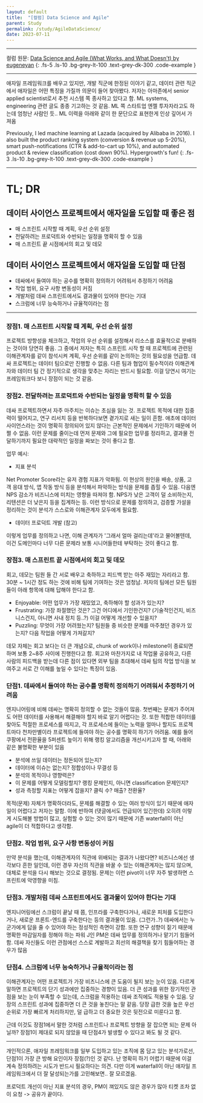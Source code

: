```yaml
---
layout: default
title:  "[컬럼] Data Science and Agile"
parent: Study
permalink: /study/AgileDataScience/
date: 2023-07-11
---
```


***

컬럼 원문: [Data Science and Agile (What Works, and What Doesn't) by eugeneyan](https://eugeneyan.com/writing/data-science-and-agile-what-works-and-what-doesnt/)
{: .fs-5 .ls-10 .bg-grey-lt-100 .text-grey-dk-300 .code-example }

***

애자일 프레임워크를 배우고 있지만, 개발 직군에 한정된 이야기 같고, 데이터 관련 직군에서 애자일은 어떤 특징을 가질까 의문이 들어 찾아봤다. 저자는 아마존에서 senior applied scientist로서 추천 시스템 쪽 종사하고 있다고 함. ML systems, engineering 관련 글도 종종 기고하는 것 같음. ML 쪽 스타트업 엔젤 투자자라고도 하는데 엄청난 사람인 듯.. ML 이력을 아래와 같이 한 문단으로 표현한게 인상 깊어서 가져옴

Previously, I led machine learning at Lazada (acquired by Alibaba in 2016). I also built the product ranking system (conversion & revenue up 5-20%), smart push-notifications (CTR & add-to-cart up 10%), and automated product & review classification (cost down 90%). Hypergrowth's fun!
{: .fs-3 .ls-10 .bg-grey-lt-100 .text-grey-dk-300 .code-example }

***

# TL; DR

##  데이터 사이언스 프로젝트에서 애자일을 도입할 때 좋은 점

- 매 스프린트 시작할 때 계획, 우선 순위 설정
- 전달하려는 프로덕트와 수반되는 일정을 명확히 할 수 있음
- 매 스프린트 끝 시점에서의 회고 및 데모

## 데이터 사이언스 프로젝트에서 애자일을 도입할 때 단점

- 데싸에서 들여야 하는 공수를 명확히 정의하기 어려워서 추정하기 어려움
- 작업 범위, 요구 사항 변동성이 커짐
- 개발처럼 데싸 스프린트에서도 결과물이 있어야 한다는 기대
- 스크럼에 너무 능숙하거나 규율적이라는 점


***

### 장점1. 매 스프린트 시작할 때 계획, 우선 순위 설정

프로젝트 방향성을 체크하고, 작업의 우선 순위를 설정해서 리소스를 효율적으로 분배하는 것이야 당연히 좋음. 그 중에서 저자는 특히 스프린트 시작 할 때 프로젝트에 관련된 이해관계자를 같이 참석시켜 계획, 우선 순위를 같이 논의하는 것의 필요성을 언급함. 데싸 프로젝트는 데이터 팀으로만 진행할 수 없음. 다른 팀과 협업이 필수적이라 이해관계자와 데이터 팀 간 정기적으로 생각을 맞추는 자리는 반드시 필요함. 이걸 당연시 여기는 프레임워크다 보니 장점이 되는 것 같음.


### 장점2. 전달하려는 프로덕트와 수반되는 일정을 명확히 할 수 있음

데싸 프로젝트하면서 자주 마주치는 이슈는 초심을 잃는 것. 프로젝트 목적에 대한 집중력이 떨어지고, 연구 리서치 등을 반복하다보면 곁가지로 새는 일이 흔함. 애초에 데이터 사이언스라는 것이 명확히 정의되어 있지 않다는 근본적인 문제에서 기인하기 때문에 어쩔 수 없음. 이런 문제를 줄이는데 먼저 문제와 그에 필요한 업무를 정리하고, 결과물 전달하기까지 필요한 대략적인 일정을 짜보는 것이 좋다고 함.

업무 예시: 

- 지표 분석

Net Promoter Score라는 유저 경험 지표가 악화됨. 이 현상의 원인을 배송, 상품, 고객 응대 방식, 앱 작동 방식 등을 분석해서 파악하는 방식을 문제를 좁힐 수 있음. 다음엔 NPS 감소가 비즈니스에 미치는 영향을 따져야 함. NPS가 낮은 고객이 덜 소비하는지, 리텐션은 더 낮은지 등을 집계하는 등. 이런 방식으로 문제를 정의하고, 검증할 가설을 정리하는 것이 분석가 스스로와 이해관계자 모두에게 필요함.

- 데이터 프로덕트 개발 (참고)

이렇게 업무를 정의하고 나면, 이해 관계자가 '그래서 얼마 걸리는데'라고 물어볼텐데, 이건 도메인마다 너무 다른 문제라 보통 시니어들한테 부탁하는 것이 좋다고 함.


### 장점3. 매 스프린트 끝 시점에서의 회고 및 데모

회고, 데모는 팀원 들 간 서로 배우고 축하하고 피드백 받는 아주 재밌는 자리라고 함. 30분 ~ 1시간 정도 하는 것에 비해 팀에 기여하는 것은 엄청남. 저자의 팀에선 모든 팀원들이 아래 항목에 대해 답해야 한다고 함.

- Enjoyable: 어떤 업무가 가장 재밌었고, 축하해야 할 성과가 있는지?
- Frustrating: 가장 좌절했던 것은? 그건 어디에서 기인한건지? (기술적인건지, 비즈니스건지, 아니면 사내 정치 등..?) 이걸 어떻게 개선할 수 있을지?
- Puzzling: 무엇이 가장 어려웠는지? 팀원들 중 비슷한 문제를 마주쳤던 경우가 있는지? 다음 작업을 어떻게 가져갈지?

데모 자체는 회고 보다는 더 큰 개념으로, chunk of work이나 milestone이 종료되면 하며 보통 2~8주 사이에 진행한다고 함. 회고와 마찬가지로 내 작업물 공유하고, 다른 사람의 피드백을 받는데 다른 점이 있다면 외부 팀을 초대해서 데싸 팀의 작업 방식을 보여주고 서로 간 이해를 높일 수 있다는 특징이 있음.


### 단점1. 데싸에서 들여야 하는 공수를 명확히 정의하기 어려워서 추정하기 어려움

엔지니어링에 비해 데싸는 명확히 정의할 수 없는 것들이 많음. 첫번째는 문제가 주어져도 어떤 데이터를 사용해서 해결해야 할지 바로 알기 어렵다는 것. 또한 적합한 데이터를 찾아도 적절한 프로세스를 따지고, 각 프로세스에 들이는 노력을 얼마나 할지도 프로젝트마다 천차만별이라 프로젝트에 들여야 하는 공수를 명확히 하기가 어려움. 예를 들어 쿠팡에서 전환율을 5퍼센트 높이기 위해 랭킹 알고리즘을 개선시키고자 할 때, 아래와 같은 불명확한 부분이 있음

- 분석에 쓰일 데이터는 정돈되어 있는지?
- 데이터에 이슈는 없는지? 정합성이나 무결성 등
- 분석의 목적이나 영향력은?
- 이 문제를 어떻게 모델링할지? 랭킹 문제인지, 아니면 classification 문제인지?
- 성과 측정할 지표는 어떻게 잡을지? 클릭 수? 매출? 전환율?

목적(문제) 자체가 명확하더라도, 문제를 해결할 수 있는 여러 방식이 있기 때문에 애자일이 어렵다고 저자는 말함. 이에 반하여 (댓글에서도 언급되어 있긴한데) 오히려 이렇게 시도해볼 방법이 많고, 실험할 수 있는 것이 많기 때문에 기존 waterfall이 아닌 agile이 더 적합하다고 생각함. 


### 단점2. 작업 범위, 요구 사항 변동성이 커짐

만약 분석을 했는데, 이해관계자의 직관에 위배되는 결과가 나왔다면? 비즈니스에선 생각보다 흔한 일인데, 이런 경우 자신의 직관을 바꿀 수 있는 이해관계자는 많지 않으며, 대체로 분석을 다시 해보는 것으로 결정됨. 문제는 이런 pivot이 너무 자주 발생하면 스프린트에 악영향을 미침. 


### 단점3. 개발처럼 데싸 스프린트에서도 결과물이 있어야 한다는 기대

엔지니어링에선 스크럼이 끝날 때 쯤, 인프라를 구축한다거나, 새로운 피처를 도입한다거나, 새로운 프론트-엔드를 구축한다는 등의 결과물이 있음. (그런가..?) 데싸에서는 누군가에게 답을 줄 수 있어야 하는 정성적인 측면이 강함. 또한 연구 성향이 짙기 때문에 명확한 마감일자를 정해야 하는 파워 J인 PM은 데싸 업무를 정의하거나 맡기기 힘들어 함. 데싸 자신들도 이런 관점에선 스스로 계발하고 최선의 해결책을 찾기 힘들어하는 경우가 많음


### 단점4. 스크럼에 너무 능숙하거나 규율적이라는 점

이해관계자는 어떤 프로젝트가 가장 비즈니스에 큰 도움이 될지 보는 눈이 있음. 다르게 말하면 프로젝트의 단기 성과에만 집중하는 경향이 있음. 더 큰 성과를 위한 장기적인 관점을 보는 눈이 부족할 수 있는데, 스크럼을 적용하는 데싸 조직에도 적용될 수 있음. 당장의 스프린트 성과에 집중하면 더 큰 것을 놓친다는 말 같음. 당장 급한 것을 높은 우선순위로 가장 빠르게 처리하지만, 덜 급하고 더 중요한 것은 뒷전으로 미룬다고 함.

근데 이것도 장점1에서 말한 것처럼 스프린트나 프로젝트 방향을 잘 잡으면 되는 문제 아닐까? 장점1이 제대로 되지 않았을 때 단점4가 발생할 수 있다고 봐도 될 것 같다.


***

개인적으론, 애자일 프레임워크를 일부 도입하고 있는 조직에 몸 담고 있는 분석가로선, 단점1이 가장 큰 방해 요인이자 장점(?)인 것 같다. 난 명확히 하기 어렵기 때문에 이걸 계속 정의하려는 시도가 반드시 필요하다는 의견. 다만 이게 waterfall이 아닌 애자일 프레임워크에서 더 잘 달성되는가를 고민해보면.. 잘 모르겠음.

프로덕트 개선이 아닌 지표 분석의 경우, PM이 껴있지도 않은 경우가 많아 티켓 조차 없이 요청 -> 공유가 끝이다. 



